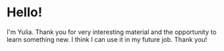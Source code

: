 # Hello!
I'm Yulia. Thank you for very interesting material and the opportunity to learn something new. I think I can use it in my future job. Thank you!
